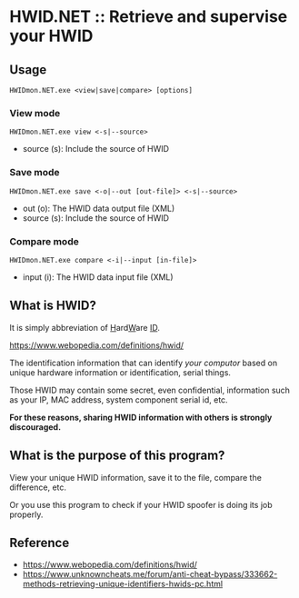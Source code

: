 # HWID.NET :: Retrieve and supervise your HWID

## Usage

`HWIDmon.NET.exe <view|save|compare> [options]`

### View mode

`HWIDmon.NET.exe view <-s|--source>`

* source (s): Include the source of HWID

### Save mode

`HWIDmon.NET.exe save <-o|--out [out-file]> <-s|--source>`

* out (o): The HWID data output file (XML)
* source (s): Include the source of HWID

### Compare mode

`HWIDmon.NET.exe compare <-i|--input [in-file]>`

* input (i): The HWID data input file (XML)

## What is HWID?

It is simply abbreviation of <u>H</u>ard<u>W</u>are <u>ID</u>.

https://www.webopedia.com/definitions/hwid/

The identification information that can identify _your computor_ based on unique hardware information or identification, serial things.

Those HWID may contain some secret, even confidential, information such as your IP, MAC address, system component serial id, etc.

**For these reasons, sharing HWID information with others is strongly discouraged.**

## What is the purpose of this program?

View your unique HWID information, save it to the file, compare the difference, etc.

Or you use this program to check if your HWID spoofer is doing its job properly.

## Reference

* <https://www.webopedia.com/definitions/hwid/>
* <https://www.unknowncheats.me/forum/anti-cheat-bypass/333662-methods-retrieving-unique-identifiers-hwids-pc.html>
